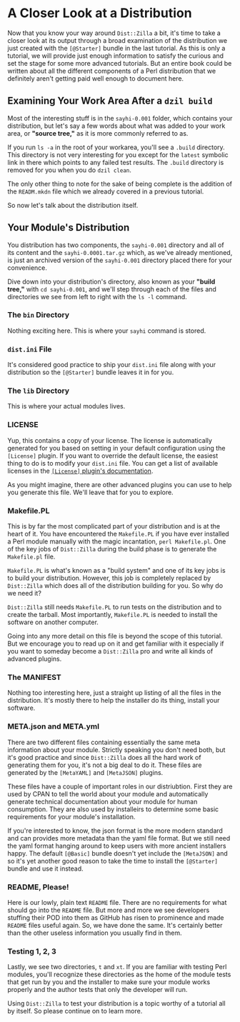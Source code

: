 # A Closer Look at a Distribution

Now that you know your way around `Dist::Zilla` a bit, it's time to take a
closer look at its output through a broad examination of the distribution we
just created with the `[@Starter]` bundle in the last tutorial. As this is only
a tutorial, we will provide just enough information to satisfy the curious and
set the stage for some more advanced tutorials. But an entire book could be
written about all the different components of a Perl distribution that we
definitely aren't getting paid well enough to document here.

## Examining Your Work Area After a `dzil build`

Most of the interesting stuff is in the `sayhi-0.001` folder, which contains
your distribution, but let's say a few words about what was added to your
work area, or **"source tree,"** as it is more commonly referred to as.

If you run `ls -a` in the root of your workarea, you'll see a `.build`
directory. This directory is not very interesting for you except for the
`latest` symbolic link in there which points to any failed test results. The
`.build` directory is removed for you when you do `dzil clean`.

The only other thing to note for the sake of being complete is the addition of
the `READM.mkdn` file which we already covered in a previous tutorial.

So now let's talk about the distribution itself.

## Your Module's Distribution

You distribution has two components, the `sayhi-0.001` directory and all of its
content and the `sayhi-0.0001.tar.gz` which, as we've already mentioned, is
just an archived version of the `sayhi-0.001` directory placed there for your
convenience.

Dive down into your distribution's directory, also known as your **"build
tree,"** with `cd sayhi-0.001`, and we'll step through each of the files and
directories we see from left to right with the `ls -l` command.

### The `bin` Directory

Nothing exciting here. This is where your `sayhi` command is stored.

### `dist.ini` File

It's considered good practice to ship your `dist.ini` file along with your
distribution so the `[@Starter]` bundle leaves it in for you.

### The `lib` Directory

This is where your actual modules lives.

### LICENSE

Yup, this contains a copy of your license. The license is automatically
generated for you based on setting in your default configuration using the
`[License]` plugin. If you want to override the default license, the easiest
thing to do is to modify your `dist.ini` file. You can get a list of available
licenses in the [`[License]` plugin's
documentation](https://metacpan.org/pod/Software::License).

As you might imagine, there are other advanced plugins you can use to help you
generate this file. We'll leave that for you to explore.

### Makefile.PL

This is by far the most complicated part of your distribution and is at the
heart of it. You have encountered the `Makefile.PL` if you have ever installed a
Perl module manually with the magic incantation, `perl Makefile.pl`. One of the
key jobs of `Dist::Zilla` during the build phase is to generate the
`Makefile.pl` file.

`Makefile.PL` is what's known as a "build system" and one of its key jobs is to
build your distribution. However, this job is completely replaced by
`Dist::Zilla` which does all of the distribution building for you. So why do we
need it?

`Dist::Zilla` still needs `Makefile.PL` to run tests on the distribution and to
create the tarball. Most importantly, `Makefile.PL` is needed to install the
software on another computer.

Going into any more detail on this file is beyond the scope of this tutorial.
But we encourage you to read up on it and get familiar with it especially if you
want to someday become a `Dist::Zilla` pro and write all kinds of advanced
plugins.

### The MANIFEST

Nothing too interesting here, just a straight up listing of all the files in the
distribution. It's mostly there to help the installer do its thing, install your
software.

### META.json and META.yml

There are two different files containing essentially the same meta information
about your module. Strictly speaking you don't need both, but it's good practice
and since `Dist::Zilla` does all the hard work of generating them for you, it's
not a big deal to do it. These files are generated by the `[MetaYAML]` and
`[MetaJSON]` plugins.

These files have a couple of important roles in our distriubtion. First they are
used by CPAN to tell the world about your module and automatically generate
technical documentation about your module for human consumption. They are also
used by installeirs to determine some basic requirements for your module's
installation.

If you're interested to know, the json format is the more modern standard and
can provides more metadata than the yaml file format. But we still need the yaml
format hanging around to keep users with more ancient installers happy. The
default `[@Basic]` bundle doesn't yet include the `[MetaJSON]` and so it's yet
another good reason to take the time to install the `[@Starter]` bundle and use
it instead.

### README, Please!

Here is our lowly, plain text `README` file. There are no requirements for what
should go into the `README` file. But more and more we see developers stuffing
their POD into them as GitHub has risen to prominence and made `README` files
useful again. So, we have done the same. It's certainly better than the other
useless information you usually find in them.

### Testing 1, 2, 3

Lastly, we see two directories, `t` and `xt`. If you are familiar with testing
Perl modules, you'll recognize these directories as the home of the module tests
that get run by you and the installer to make sure your module works properly
and the author tests that only the developer will run.

Using `Dist::Zilla` to test your distribution is a topic worthy of a tutorial
all by itself. So please continue on to learn more.
